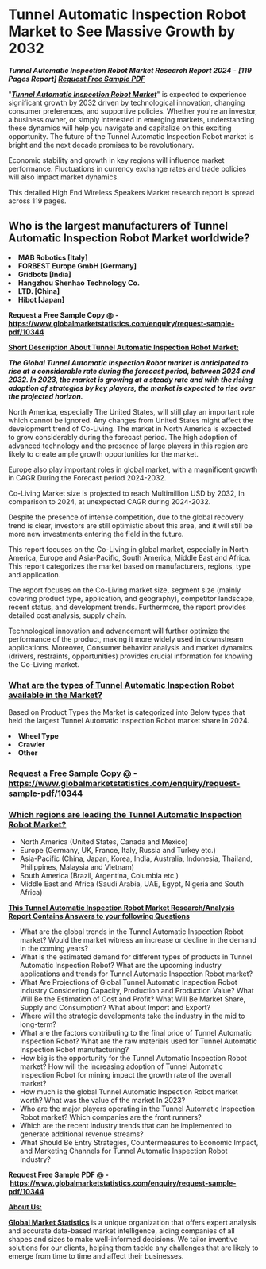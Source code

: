 <h1>Tunnel Automatic Inspection Robot Market to See Massive Growth by 2032</h1><p><em><strong>Tunnel Automatic Inspection Robot Market Research Report 2024</strong></em>&nbsp;-&nbsp;<em><strong>[119 Pages Report] </strong></em><em><strong><a href="https://www.globalmarketstatistics.com/enquiry/request-sample-pdf/10344">Request Free Sample PDF</a></strong></em></p><p>"<a style="font-style: italic; font-weight: bold;" href="https://www.globalmarketstatistics.com/market-reports/tunnel-automatic-inspection-robot-market-10344">Tunnel Automatic Inspection Robot Market</a>" is expected to experience significant growth by 2032 driven by technological innovation, changing consumer preferences, and supportive policies. Whether you're an investor, a business owner, or simply interested in emerging markets, understanding these dynamics will help you navigate and capitalize on this exciting opportunity. The future of the&nbsp;Tunnel Automatic Inspection Robot market is bright and the next decade promises to be revolutionary.</p><p>Economic stability and growth in key regions will influence market performance. Fluctuations in currency exchange rates and trade policies will also impact market dynamics.</p><p>This detailed&nbsp;High End Wireless Speakers Market research report is spread across 119 pages.</p><h2><strong>Who is the largest manufacturers of Tunnel Automatic Inspection Robot Market worldwide?</strong></h2><p><strong><li>MAB Robotics [Italy]<li>FORBEST Europe GmbH [Germany]<li>Gridbots [India]<li>Hangzhou Shenhao Technology Co.<li>LTD. [China]<li>Hibot [Japan]</strong></p><p><strong>Request a Free Sample Copy @ - <a href="https://www.globalmarketstatistics.com/enquiry/request-sample-pdf/10344">https://www.globalmarketstatistics.com/enquiry/request-sample-pdf/10344</a></strong></p><p><strong><u>Short Description About Tunnel Automatic Inspection Robot Market:</u></strong></p><p><strong><em>The Global Tunnel Automatic Inspection Robot market is anticipated to rise at a considerable rate during the forecast period, between 2024 and 2032. In 2023, the market is growing at a steady rate and with the rising adoption of strategies by key players, the market is expected to rise over the projected horizon.</em></strong></p><p>North America, especially The United States, will still play an important role which cannot be ignored. Any changes from United States might affect the development trend of Co-Living. The market in North America is expected to grow considerably during the forecast period. The high adoption of advanced technology and the presence of large players in this region are likely to create ample growth opportunities for the market.</p><p>Europe also play important roles in global market, with a magnificent growth in CAGR During the Forecast period 2024-2032.</p><p>Co-Living Market size is projected to reach Multimillion USD by 2032, In comparison to 2024, at unexpected CAGR during 2024-2032.</p><p>Despite the presence of intense competition, due to the global recovery trend is clear, investors are still optimistic about this area, and it will still be more new investments entering the field in the future.</p><p>This report focuses on the Co-Living in global market, especially in North America, Europe and Asia-Pacific, South America, Middle East and Africa. This report categorizes the market based on manufacturers, regions, type and application.</p><p>The report focuses on the Co-Living market size, segment size (mainly covering product type, application, and geography), competitor landscape, recent status, and development trends. Furthermore, the report provides detailed cost analysis, supply chain.</p><p>Technological innovation and advancement will further optimize the performance of the product, making it more widely used in downstream applications. Moreover, Consumer behavior analysis and market dynamics (drivers, restraints, opportunities) provides crucial information for knowing the Co-Living market.</p><h3 class="rank-math-question "><span style="text-decoration: underline;">What are the types of Tunnel Automatic Inspection Robot available in the Market?</span></h3><p>Based on Product Types the Market is categorized into Below types that held the largest Tunnel Automatic Inspection Robot market share In 2024.</p><p><strong><li>Wheel Type<li>Crawler<li>Other</strong></p><h3 class="rank-math-question "><span style="text-decoration: underline;">Request a Free Sample Copy @ - <a href="https://www.globalmarketstatistics.com/enquiry/request-sample-pdf/10344">https://www.globalmarketstatistics.com/enquiry/request-sample-pdf/10344</a></span></h3><h3 class="rank-math-question "><span style="text-decoration: underline;">Which regions are leading the Tunnel Automatic Inspection Robot Market?</span></h3><ul><li>North America (United States, Canada and Mexico)</li><li>Europe (Germany, UK, France, Italy, Russia and Turkey etc.)</li><li>Asia-Pacific (China, Japan, Korea, India, Australia, Indonesia, Thailand, Philippines, Malaysia and Vietnam)</li><li>South America (Brazil, Argentina, Columbia etc.)</li><li>Middle East and Africa (Saudi Arabia, UAE, Egypt, Nigeria and South Africa)</li></ul><p><strong><u>This Tunnel Automatic Inspection Robot Market Research/Analysis Report Contains Answers to your following Questions</u></strong></p><ul><li>What are the global trends in the Tunnel Automatic Inspection Robot market? Would the market witness an increase or decline in the demand in the coming years?</li><li>What is the estimated demand for different types of products in Tunnel Automatic Inspection Robot? What are the upcoming industry applications and trends for Tunnel Automatic Inspection Robot market?</li><li>What Are Projections of Global Tunnel Automatic Inspection Robot Industry Considering Capacity, Production and Production Value? What Will Be the Estimation of Cost and Profit? What Will Be Market Share, Supply and Consumption? What about Import and Export?</li><li>Where will the strategic developments take the industry in the mid to long-term?</li><li>What are the factors contributing to the final price of Tunnel Automatic Inspection Robot? What are the raw materials used for Tunnel Automatic Inspection Robot manufacturing?</li><li>How big is the opportunity for the Tunnel Automatic Inspection Robot market? How will the increasing adoption of Tunnel Automatic Inspection Robot for mining impact the growth rate of the overall market?</li><li>How much is the global Tunnel Automatic Inspection Robot market worth? What was the value of the market In 2023?</li><li>Who are the major players operating in the Tunnel Automatic Inspection Robot market? Which companies are the front runners?</li><li>Which are the recent industry trends that can be implemented to generate additional revenue streams?</li><li>What Should Be Entry Strategies, Countermeasures to Economic Impact, and Marketing Channels for Tunnel Automatic Inspection Robot Industry?</li></ul><p><strong>Request Free Sample PDF @ -&nbsp;<a href="https://www.globalmarketstatistics.com/enquiry/request-sample-pdf/10344">https://www.globalmarketstatistics.com/enquiry/request-sample-pdf/10344</a></strong></p><p><strong><u>About Us:</u></strong></p><p><strong><a href="https://www.globalmarketstatistics.com/">Global Market Statistics</a></strong> is a unique organization that offers expert analysis and accurate data-based market intelligence, aiding companies of all shapes and sizes to make well-informed decisions. We tailor inventive solutions for our clients, helping them tackle any challenges that are likely to emerge from time to time and affect their businesses.</p>
